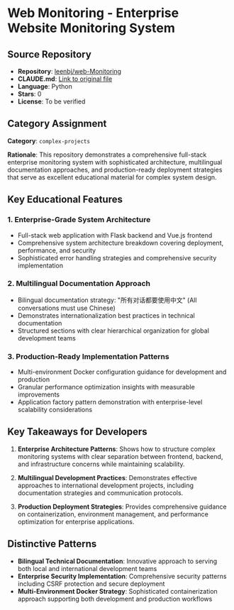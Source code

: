# Web Monitoring - Enterprise Website Monitoring System

## Source Repository
- **Repository**: [leenbj/web-Monitoring](https://github.com/leenbj/web-Monitoring)
- **CLAUDE.md**: [Link to original file](https://github.com/leenbj/web-Monitoring/blob/main/CLAUDE.md)
- **Language**: Python
- **Stars**: 0
- **License**: To be verified

## Category Assignment
**Category**: `complex-projects`

**Rationale**: This repository demonstrates a comprehensive full-stack enterprise monitoring system with sophisticated architecture, multilingual documentation approaches, and production-ready deployment strategies that serve as excellent educational material for complex system design.

## Key Educational Features

### 1. Enterprise-Grade System Architecture
- Full-stack web application with Flask backend and Vue.js frontend
- Comprehensive system architecture breakdown covering deployment, performance, and security
- Sophisticated error handling strategies and comprehensive security implementation

### 2. Multilingual Documentation Approach
- Bilingual documentation strategy: "所有对话都要使用中文" (All conversations must use Chinese)
- Demonstrates internationalization best practices in technical documentation
- Structured sections with clear hierarchical organization for global development teams

### 3. Production-Ready Implementation Patterns
- Multi-environment Docker configuration guidance for development and production
- Granular performance optimization insights with measurable improvements
- Application factory pattern demonstration with enterprise-level scalability considerations

## Key Takeaways for Developers

1. **Enterprise Architecture Patterns**: Shows how to structure complex monitoring systems with clear separation between frontend, backend, and infrastructure concerns while maintaining scalability.

2. **Multilingual Development Practices**: Demonstrates effective approaches to international development projects, including documentation strategies and communication protocols.

3. **Production Deployment Strategies**: Provides comprehensive guidance on containerization, environment management, and performance optimization for enterprise applications.

## Distinctive Patterns

- **Bilingual Technical Documentation**: Innovative approach to serving both local and international development teams
- **Enterprise Security Implementation**: Comprehensive security patterns including CSRF protection and secure deployment
- **Multi-Environment Docker Strategy**: Sophisticated containerization approach supporting both development and production workflows
